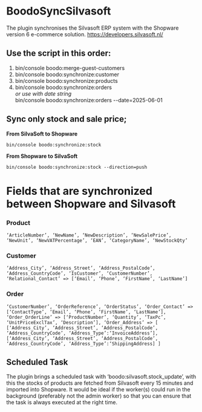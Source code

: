 # BoodoSyncSilvasoft
The plugin synchronises the Silvasoft ERP system with the Shopware version 6 e-commerce solution.
https://developers.silvasoft.nl/

## Use the script in this order:
1. bin/console boodo:merge-guest-customers
2. bin/console boodo:synchronize:customer
3. bin/console boodo:synchronize:products
4. bin/console boodo:synchronize:orders
<br><i>or use with date string</i>
<br>bin/console boodo:synchronize:orders --date=2025-06-01


## Sync only stock and sale price;
**From SilvaSoft to Shopware**
```
bin/console boodo:synchronize:stock
```
**From Shopware to SilvaSoft**
```
bin/console boodo:synchronize:stock --direction=push
```

# Fields that are synchronized between Shopware and Silvasoft

### Product
```
‘ArticleNumber’, ‘NewName’, ‘NewDescription’, ‘NewSalePrice’, ‘NewUnit’, ‘NewVATPercentage’, ‘EAN’, ‘CategoryName’, ‘NewStockQty’
```
### Customer
```
‘Address_City’, ‘Address_Street’, ‘Address_PostalCode’, ‘Address_CountryCode’, ‘IsCustomer’, ‘CustomerNumber’, ‘Relational_Contact’ => [‘Email’, ‘Phone’, ‘FirstName’, ‘LastName’]
```
### Order
```
‘CustomerNumber’, ‘OrderReference’, ‘OrderStatus’, ‘Order_Contact’ => [‘ContactType’, ‘Email’, ‘Phone’, ‘FirstName’, ‘LastName’], ‘Order_OrderLine’ => [‘ProductNumber’, ‘Quantity’, ‘TaxPc’, ‘UnitPriceExclTax’, ‘Description’], ‘Order_Address’ => [ [‘Address_City’, ‘Address_Street’, ‘Address_PostalCode’, ‘Address_CountryCode’, ‘Address_Type’:‘InvoiceAddress’], [‘Address_City’, ‘Address_Street’, ‘Address_PostalCode’, ‘Address_CountryCode’, ‘Address_Type’:‘ShippingAddress] ]
```

## Scheduled Task
The plugin brings a scheduled task with ‘boodo:silvasoft.stock_update’, with this the stocks of products are fetched from Silvasoft every 15 minutes and imported into Shopware. It would be ideal if the worker(s) could run in the background (preferably not the admin worker) so that you can ensure that the task is always executed at the right time.
